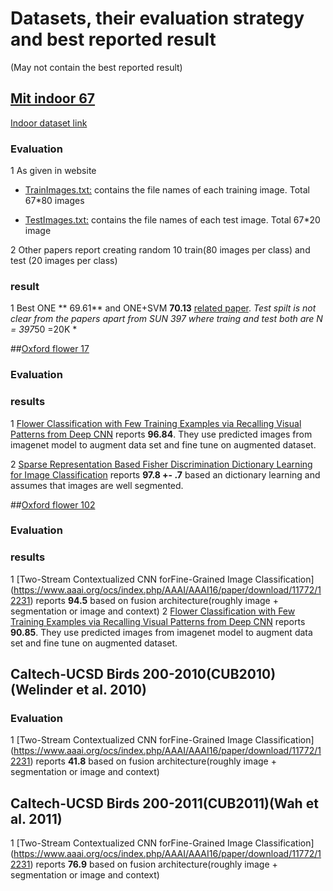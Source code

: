 # Datasets, their evaluation strategy and best reported result
(May not contain the best reported result) 

## [Mit indoor 67](http://web.mit.edu/torralba/www/indoor.html)
[Indoor dataset link](http://groups.csail.mit.edu/vision/LabelMe/NewImages/indoorCVPR_09.tar)
### Evaluation 
1 As given in website
  * [TrainImages.txt:](http://web.mit.edu/torralba/www/TrainImages.txt) contains the file names of each training image. Total 67*80 images

  * [TestImages.txt:](http://web.mit.edu/torralba/www/TestImages.txt) contains the file names of each test image. Total 67*20 image

2 Other papers report creating random 10  train(80 images per class) and test (20 images per class)

### result
1 Best ONE ** 69.61**  and ONE+SVM **70.13** [related paper](http://bigml.cs.tsinghua.edu.cn/~lingxi/PDFs/Xie_ICMR15_ONE.pdf). *Test spilt is not clear from the papers apart from SUN 397 where traing and test both are N = 397*50 =20K *


##[Oxford flower 17](http://www.robots.ox.ac.uk/~vgg/data/flowers/102/)

### Evaluation

### results
1 [Flower Classification with Few Training Examples via Recalling Visual Patterns from Deep CNN](http://www.csie.ntu.edu.tw/~r01944012/cvgip15_flower.pdf)
 reports **96.84**. They use predicted images from imagenet model to augment data set and fine tune on augmented dataset.

2 [Sparse Representation Based Fisher Discrimination Dictionary Learning for Image Classification](http://link.springer.com/article/10.1007/s11263-014-0722-8)
reports **97.8 +- .7**  based an dictionary learning and assumes that images are well segmented.


##[Oxford flower 102](http://www.robots.ox.ac.uk/~vgg/data/flowers/102/)


### Evaluation


### results
1 [Two-Stream Contextualized CNN forFine-Grained Image Classification] (https://www.aaai.org/ocs/index.php/AAAI/AAAI16/paper/download/11772/12231) reports **94.5** based on fusion architecture(roughly image + segmentation or image and context)
2 [Flower Classification with Few Training Examples via Recalling Visual Patterns from Deep CNN](http://www.csie.ntu.edu.tw/~r01944012/cvgip15_flower.pdf)
 reports **90.85**. They use predicted images from imagenet model to augment data set and fine tune on augmented dataset.


## Caltech-UCSD Birds 200-2010(CUB2010)(Welinder et al. 2010)

### Evaluation
1 [Two-Stream Contextualized CNN forFine-Grained Image Classification] (https://www.aaai.org/ocs/index.php/AAAI/AAAI16/paper/download/11772/12231) reports **41.8** based on fusion architecture(roughly image + segmentation or image and context)

##  Caltech-UCSD Birds 200-2011(CUB2011)(Wah et al. 2011)

1 [Two-Stream Contextualized CNN forFine-Grained Image Classification] (https://www.aaai.org/ocs/index.php/AAAI/AAAI16/paper/download/11772/12231) reports **76.9** based on fusion architecture(roughly image + segmentation or image and context)
